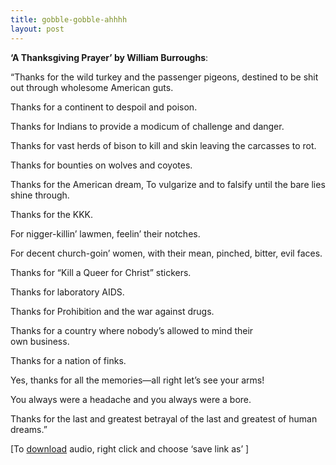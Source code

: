 ```yaml
---
title: gobble-gobble-ahhhh
layout: post
---
```


**&#8216;A Thanksgiving Prayer&#8217; by William Burroughs**:

&#8220;Thanks for the wild turkey and the passenger pigeons, destined to be shit out through wholesome American guts.

Thanks for a continent to despoil</a> and poison.

Thanks for Indians to provide a modicum of challenge and danger.

Thanks for vast herds of bison to kill and skin leaving the carcasses to rot.

Thanks for bounties on wolves and coyotes.

Thanks for the American dream, To vulgarize and to falsify until the bare lies shine through.

Thanks for the KKK.

For nigger-killin&#8217; lawmen, feelin&#8217; their notches.

For decent church-goin&#8217; women, with their mean, pinched, bitter, evil faces.

Thanks for &#8220;Kill a Queer for Christ&#8221; stickers.

Thanks for laboratory AIDS.

Thanks for Prohibition and the war against drugs.

Thanks for a country where nobody&#8217;s allowed to mind their  
own business.

Thanks for a nation of finks.

Yes, thanks for all the memories&#8212;all right let&#8217;s see your arms!

You always were a headache and you always were a bore.

Thanks for the last and greatest betrayal of the last and greatest of human dreams.&#8221;



[To [download][1] audio, right click and choose &#8216;save link as&#8217; ]

 [1]: http://mellowtrouble.net/files/thanksgiving.mp3